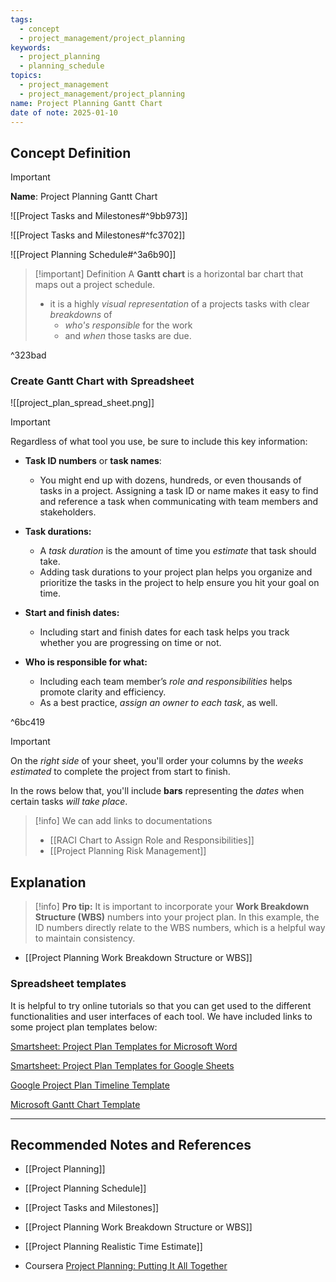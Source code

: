 ```yaml
---
tags:
  - concept
  - project_management/project_planning
keywords:
  - project_planning
  - planning_schedule
topics:
  - project_management
  - project_management/project_planning
name: Project Planning Gantt Chart
date of note: 2025-01-10
---
```


## Concept Definition

>[!important]
>**Name**: Project Planning Gantt Chart

![[Project Tasks and Milestones#^9bb973]]

![[Project Tasks and Milestones#^fc3702]]

![[Project Planning Schedule#^3a6b90]]


>[!important] Definition
>A **Gantt chart** is a horizontal bar chart that maps out a project schedule.
>- it is a highly *visual representation* of a projects tasks with clear *breakdowns* of 
>	- *who's responsible* for the work 
>	- and *when* those tasks are due.

^323bad

### Create Gantt Chart with Spreadsheet

![[project_plan_spread_sheet.png]]
>[!important]
>Regardless of what tool you use, be sure to include this key information: 
> 
> - **Task ID numbers** or **task names**: 
> 	- You might end up with dozens, hundreds, or even thousands of tasks in a project. Assigning a task ID or name makes it easy to find and reference a task when communicating with team members and stakeholders. 
>     
> - **Task durations:** 
> 	- A *task duration* is the amount of time you *estimate* that task should take. 
> 	- Adding task durations to your project plan helps you organize and prioritize the tasks in the project to help ensure you hit your goal on time. 
>     
> - **Start and finish dates:** 
> 	- Including start and finish dates for each task helps you track whether you are progressing on time or not. 
>     
> - **Who is responsible for what:** 
> 	- Including each team member’s *role and responsibilities* helps promote clarity and efficiency. 
> 	- As a best practice, *assign an owner to each task*, as well.
> 

^6bc419

>[!important]
>On the *right side* of your sheet, you'll order your columns by the *weeks estimated* to complete the project from start to finish.
>
>In the rows below that, you'll include **bars** representing the *dates* when certain tasks *will take place*.

>[!info]
>We can add links to documentations
>- [[RACI Chart to Assign Role and Responsibilities]]
>- [[Project Planning Risk Management]]


## Explanation

>[!info]
>**Pro tip:** It is important to incorporate your **Work Breakdown Structure (WBS)** numbers into your project plan. In this example, the ID numbers directly relate to the WBS numbers, which is a helpful way to maintain consistency.

- [[Project Planning Work Breakdown Structure or WBS]]

### Spreadsheet templates

It is helpful to try online tutorials so that you can get used to the different functionalities and user interfaces of each tool. We have included links to some project plan templates below:

[Smartsheet: Project Plan Templates for Microsoft Word](https://www.smartsheet.com/content/project-plan-templates)

[Smartsheet: Project Plan Templates for Google Sheets](https://www.smartsheet.com/free-google-docs-templates-google-timeline-templates)

[Google Project Plan Timeline Template](https://docs.google.com/spreadsheets/d/1TauRTFipsWDWGqaw6tmqJeknKhVI5IjR5jJvBfVzfGw/template/preview)

[Microsoft Gantt Chart Template](https://create.microsoft.com/en-us/template/simple-gantt-chart-4bf6b793-490f-4623-84ca-c9c6251a91fc)






-----------
##  Recommended Notes and References

- [[Project Planning]]
- [[Project Planning Schedule]]

- [[Project Tasks and Milestones]]
- [[Project Planning Work Breakdown Structure or WBS]]
- [[Project Planning Realistic Time Estimate]]

- Coursera [Project Planning: Putting It All Together](https://www.coursera.org/learn/project-planning-google/home/welcome)
